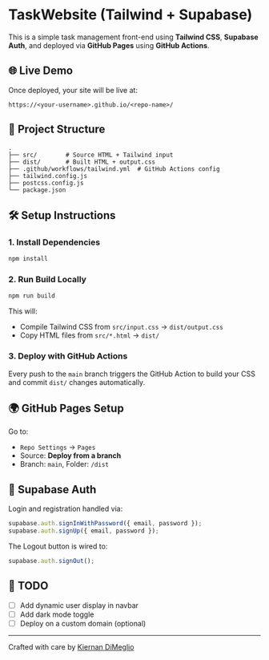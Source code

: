 
# TaskWebsite (Tailwind + Supabase)

This is a simple task management front-end using **Tailwind CSS**, **Supabase Auth**, and deployed via **GitHub Pages** using **GitHub Actions**.

## 🌐 Live Demo
 
Once deployed, your site will be live at: 

```
https://<your-username>.github.io/<repo-name>/
```

## 📁 Project Structure

```
.
├── src/        # Source HTML + Tailwind input
├── dist/       # Built HTML + output.css
├── .github/workflows/tailwind.yml  # GitHub Actions config
├── tailwind.config.js
├── postcss.config.js
└── package.json
```

## 🛠 Setup Instructions

### 1. Install Dependencies

```bash
npm install
```

### 2. Run Build Locally

```bash
npm run build
```

This will:
- Compile Tailwind CSS from `src/input.css` → `dist/output.css`
- Copy HTML files from `src/*.html` → `dist/`

### 3. Deploy with GitHub Actions

Every push to the `main` branch triggers the GitHub Action to build your CSS and commit `dist/` changes automatically.

## 🌍 GitHub Pages Setup

Go to:
- `Repo Settings` → `Pages`
- Source: **Deploy from a branch**
- Branch: `main`, Folder: `/dist`

## 🔐 Supabase Auth

Login and registration handled via:

```js
supabase.auth.signInWithPassword({ email, password });
supabase.auth.signUp({ email, password });
```

The Logout button is wired to:
```js
supabase.auth.signOut();
```

## 🧠 TODO

- [ ] Add dynamic user display in navbar
- [ ] Add dark mode toggle
- [ ] Deploy on a custom domain (optional)

---

Crafted with care by [Kiernan DiMeglio](https://www.linkedin.com/in/kiernan-dimeglio/)
